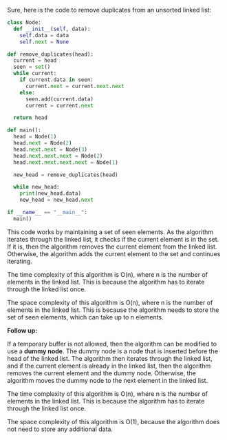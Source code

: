 Sure, here is the code to remove duplicates from an unsorted linked list:

```python
class Node:
  def __init__(self, data):
    self.data = data
    self.next = None

def remove_duplicates(head):
  current = head
  seen = set()
  while current:
    if current.data in seen:
      current.next = current.next.next
    else:
      seen.add(current.data)
      current = current.next

  return head

def main():
  head = Node(1)
  head.next = Node(2)
  head.next.next = Node(3)
  head.next.next.next = Node(2)
  head.next.next.next.next = Node(1)

  new_head = remove_duplicates(head)

  while new_head:
    print(new_head.data)
    new_head = new_head.next

if __name__ == "__main__":
  main()
```

This code works by maintaining a set of seen elements. As the algorithm iterates through the linked list, it checks if the current element is in the set. If it is, then the algorithm removes the current element from the linked list. Otherwise, the algorithm adds the current element to the set and continues iterating.

The time complexity of this algorithm is O(n), where n is the number of elements in the linked list. This is because the algorithm has to iterate through the linked list once.

The space complexity of this algorithm is O(n), where n is the number of elements in the linked list. This is because the algorithm needs to store the set of seen elements, which can take up to n elements.

**Follow up:**

If a temporary buffer is not allowed, then the algorithm can be modified to use a **dummy node**. The dummy node is a node that is inserted before the head of the linked list. The algorithm then iterates through the linked list, and if the current element is already in the linked list, then the algorithm removes the current element and the dummy node. Otherwise, the algorithm moves the dummy node to the next element in the linked list.

The time complexity of this algorithm is O(n), where n is the number of elements in the linked list. This is because the algorithm has to iterate through the linked list once.

The space complexity of this algorithm is O(1), because the algorithm does not need to store any additional data.